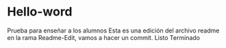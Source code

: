 # Hello-word
Prueba para enseñar a los alumnos
Esta es una edición del archivo readme en la rama Readme-Edit, vamos a hacer un commit. Listo Terminado

